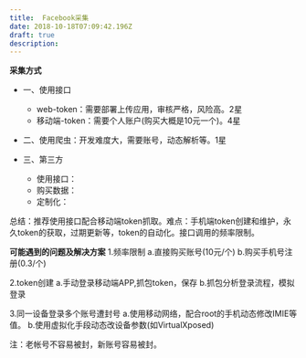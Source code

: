 ```yaml
---
title:  Facebook采集
date: 2018-10-18T07:09:42.196Z
draft: true
description:
---
```


**采集方式**
- 一、使用接口
  - web-token：需要部署上传应用，审核严格，风险高。2星
  - 移动端-token：需要个人账户(购买大概是10元一个)。4星

- 二、使用爬虫：开发难度大，需要账号，动态解析等。1星

- 三、第三方
  - 使用接口：
  - 购买数据：
  - 定制化：


总结：推荐使用接口配合移动端token抓取。难点：手机端token创建和维护，永久token的获取，过期更新等，token的自动化。接口调用的频率限制。


**可能遇到的问题及解决方案**
1.频率限制
 a.直接购买账号(10元/个)
 b.购买手机号注册(0.3/个)

2.token创建
 a.手动登录移动端APP,抓包token，保存
 b.抓包分析登录流程，模拟登录

3.同一设备登录多个账号遭封号
 a.使用移动网络，配合root的手机动态修改IMIE等值。
 b.使用虚拟化手段动态改设备参数(如VirtualXposed)
 
注：老帐号不容易被封，新账号容易被封。








